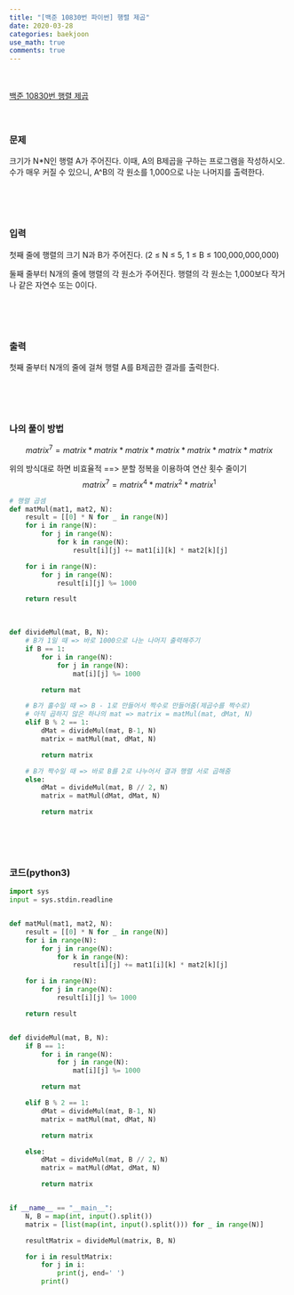 ```yaml
---
title: "[백준 10830번 파이썬] 행렬 제곱"
date: 2020-03-28
categories: baekjoon
use_math: true
comments: true
---
```


<br><br>
[백준 10830번 행렬 제곱](https://www.acmicpc.net/problem/10830)
<br><br><br>

### 문제<br>

크기가 N*N인 행렬 A가 주어진다. 이때, A의 B제곱을 구하는 프로그램을 작성하시오. 수가 매우 커질 수 있으니, A^B의 각 원소를 1,000으로 나눈 나머지를 출력한다.

<br><br><br>

### 입력<br>

첫째 줄에 행렬의 크기 N과 B가 주어진다. (2 ≤ N ≤  5, 1 ≤ B ≤ 100,000,000,000)

둘째 줄부터 N개의 줄에 행렬의 각 원소가 주어진다. 행렬의 각 원소는 1,000보다 작거나 같은 자연수 또는 0이다.

<br><br><br>

### 출력<br>

첫째 줄부터 N개의 줄에 걸쳐 행렬 A를 B제곱한 결과를 출력한다.

<br><br><br>

### 나의 풀이 방법<br>

$$
matrix^7 = matrix * matrix * matrix * matrix * matrix * matrix * matrix
$$

위의 방식대로 하면 비효율적 ==> 분할 정복을 이용하여 연산 횟수 줄이기
$$
matrix ^ 7 = matrix^4 * matrix^2 * matrix^1
$$


```python
# 행렬 곱셈
def matMul(mat1, mat2, N):
    result = [[0] * N for _ in range(N)]
    for i in range(N):
        for j in range(N):
            for k in range(N):
                result[i][j] += mat1[i][k] * mat2[k][j]

    for i in range(N):
        for j in range(N):
            result[i][j] %= 1000

    return result
```

<br>

```python
def divideMul(mat, B, N):
    # B가 1일 때 => 바로 1000으로 나눈 나머지 출력해주기
    if B == 1:
        for i in range(N):
            for j in range(N):
                mat[i][j] %= 1000

        return mat

    # B가 홀수일 때 => B - 1로 만들어서 짝수로 만들어줌(제곱수를 짝수로)
    # 아직 곱하지 않은 하나의 mat => matrix = matMul(mat, dMat, N)
    elif B % 2 == 1:
        dMat = divideMul(mat, B-1, N)
        matrix = matMul(mat, dMat, N)

        return matrix

    # B가 짝수일 때 => 바로 B를 2로 나누어서 결과 행렬 서로 곱해줌
    else:
        dMat = divideMul(mat, B // 2, N)
        matrix = matMul(dMat, dMat, N)

        return matrix
```

<br><br><br>


### 코드(python3)
```python
import sys
input = sys.stdin.readline


def matMul(mat1, mat2, N):
    result = [[0] * N for _ in range(N)]
    for i in range(N):
        for j in range(N):
            for k in range(N):
                result[i][j] += mat1[i][k] * mat2[k][j]

    for i in range(N):
        for j in range(N):
            result[i][j] %= 1000

    return result


def divideMul(mat, B, N):
    if B == 1:
        for i in range(N):
            for j in range(N):
                mat[i][j] %= 1000

        return mat

    elif B % 2 == 1:
        dMat = divideMul(mat, B-1, N)
        matrix = matMul(mat, dMat, N)

        return matrix

    else:
        dMat = divideMul(mat, B // 2, N)
        matrix = matMul(dMat, dMat, N)

        return matrix


if __name__ == "__main__":
    N, B = map(int, input().split())
    matrix = [list(map(int, input().split())) for _ in range(N)]

    resultMatrix = divideMul(matrix, B, N)

    for i in resultMatrix:
        for j in i:
            print(j, end=' ')
        print()
```
